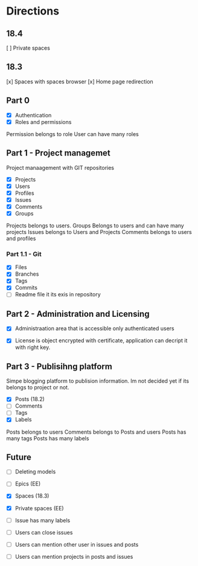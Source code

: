 # Directions

## 18.4

[ ] Private spaces

## 18.3

[x] Spaces with spaces browser
[x] Home page redirection

## Part 0

*[x] Authentication
*[x] Roles and permissions

Permission belongs to role
User can have many roles

## Part 1 - Project managemet

Project manaagement with GIT repositories

*[x] Projects
*[x] Users
*[x] Profiles
*[x] Issues
*[x] Comments
*[x] Groups

Projects belongs to users.
Groups Belongs to users and can have many projects
Issues belongs to Users and Projects
Comments belongs to users and profiles

### Part 1.1 - Git

*[x] Files
*[x] Branches
*[x] Tags
*[x] Commits
*[ ] Readme file it its exis in repository

## Part 2 - Administration and Licensing

*[x] Administraation area that is accessible only authenticated users

*[x] License is object encrypted with certificate, application can decript it with right key.

## Part 3 - Publisihng platform

Simpe blogging platform to publision information. Im not decided yet if its belongs to project or not.

*[x] Posts (18.2)
*[ ] Comments
*[ ] Tags
*[x] Labels

Posts belongs to users
Comments belongs to Posts and users
Posts has many tags
Posts has many labels

## Future

* [ ] Deleting models
* [ ] Epics (EE)
* [x] Spaces (18.3)
* [x] Private spaces (EE) 

* [ ] Issue has many labels
* [ ] Users can close issues
* [ ] Users can mention other user in issues and posts
* [ ] Users can mention projects in posts and issues